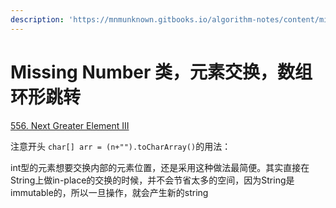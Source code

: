 ```yaml
---
description: 'https://mnmunknown.gitbooks.io/algorithm-notes/content/missing_number_lei.html'
---
```


# Missing Number 类，元素交换，数组环形跳转

[556. Next Greater Element III](https://leetcode.com/problems/next-greater-element-iii/description/)

注意开头 `char[] arr = (n+"").toCharArray()`的用法：

int型的元素想要交换内部的元素位置，还是采用这种做法最简便。其实直接在String上做in-place的交换的时候，并不会节省太多的空间，因为String是immutable的，所以一旦操作，就会产生新的string

